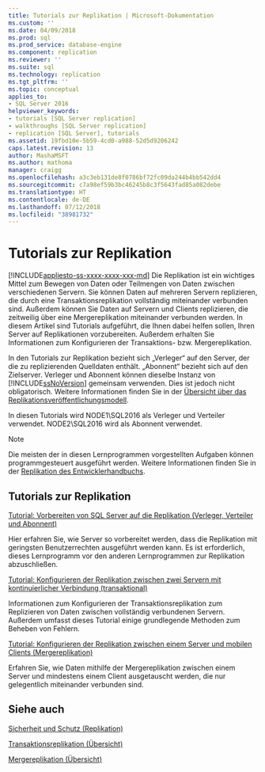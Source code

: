 ```yaml
---
title: Tutorials zur Replikation | Microsoft-Dokumentation
ms.custom: ''
ms.date: 04/09/2018
ms.prod: sql
ms.prod_service: database-engine
ms.component: replication
ms.reviewer: ''
ms.suite: sql
ms.technology: replication
ms.tgt_pltfrm: ''
ms.topic: conceptual
applies_to:
- SQL Server 2016
helpviewer_keywords:
- tutorials [SQL Server replication]
- walkthroughs [SQL Server replication]
- replication [SQL Server], tutorials
ms.assetid: 19fbd10e-5b59-4cd0-a988-52d5d9206242
caps.latest.revision: 13
author: MashaMSFT
ms.author: mathoma
manager: craigg
ms.openlocfilehash: a3c3eb131de8f0786bf72fc09da244b4bb542dd4
ms.sourcegitcommit: c7a98ef59b3bc46245b8c3f5643fad85a082debe
ms.translationtype: HT
ms.contentlocale: de-DE
ms.lasthandoff: 07/12/2018
ms.locfileid: "38981732"
---
```

# <a name="replication-tutorials"></a>Tutorials zur Replikation
[!INCLUDE[appliesto-ss-xxxx-xxxx-xxx-md](../../includes/appliesto-ss-xxxx-xxxx-xxx-md.md)]
Die Replikation ist ein wichtiges Mittel zum Bewegen von Daten oder Teilmengen von Daten zwischen verschiedenen Servern. Sie können Daten auf mehreren Servern replizieren, die durch eine Transaktionsreplikation vollständig miteinander verbunden sind. Außerdem können Sie Daten auf Servern und Clients replizieren, die zeitweilig über eine Mergereplikation miteinander verbunden werden. In diesem Artikel sind Tutorials aufgeführt, die Ihnen dabei helfen sollen, Ihren Server auf Replikationen vorzubereiten. Außerdem erhalten Sie Informationen zum Konfigurieren der Transaktions- bzw. Mergereplikation. 
  
In den Tutorials zur Replikation bezieht sich „Verleger“ auf den Server, der die zu replizierenden Quelldaten enthält. „Abonnent“ bezieht sich auf den Zielserver. Verleger und Abonnent können dieselbe Instanz von [!INCLUDE[ssNoVersion](../../includes/ssnoversion-md.md)] gemeinsam verwenden. Dies ist jedoch nicht obligatorisch. Weitere Informationen finden Sie in der [Übersicht über das Replikationsveröffentlichungsmodell](../../relational-databases/replication/publish/replication-publishing-model-overview.md).  

In diesen Tutorials wird NODE1\SQL2016 als Verleger und Verteiler verwendet. NODE2\SQL2016 wird als Abonnent verwendet. 
  
> [!NOTE]  
> Die meisten der in diesen Lernprogrammen vorgestellten Aufgaben können programmgesteuert ausgeführt werden. Weitere Informationen finden Sie in der [Replikation des Entwicklerhandbuchs](../../relational-databases/replication/concepts/replication-developer-documentation.md).  
  
## <a name="replication-tutorials"></a>Tutorials zur Replikation  
[Tutorial: Vorbereiten von SQL Server auf die Replikation (Verleger, Verteiler und Abonnent)](../../relational-databases/replication/tutorial-preparing-the-server-for-replication.md) 
 
Hier erfahren Sie, wie Server so vorbereitet werden, dass die Replikation mit geringsten Benutzerrechten ausgeführt werden kann. Es ist erforderlich, dieses Lernprogramm vor den anderen Lernprogrammen zur Replikation abzuschließen.  
  
[Tutorial: Konfigurieren der Replikation zwischen zwei Servern mit kontinuierlicher Verbindung (transaktional)](../../relational-databases/replication/tutorial-replicating-data-between-continuously-connected-servers.md)

Informationen zum Konfigurieren der Transaktionsreplikation zum Replizieren von Daten zwischen vollständig verbundenen Servern. Außerdem umfasst dieses Tutorial einige grundlegende Methoden zum Beheben von Fehlern. 

  
[Tutorial: Konfigurieren der Replikation zwischen einem Server und mobilen Clients (Mergereplikation)](../../relational-databases/replication/tutorial-replicating-data-with-mobile-clients.md)

Erfahren Sie, wie Daten mithilfe der Mergereplikation zwischen einem Server und mindestens einem Client ausgetauscht werden, die nur gelegentlich miteinander verbunden sind.  
  
## <a name="see-also"></a>Siehe auch  
[Sicherheit und Schutz (Replikation)](../../relational-databases/replication/security/security-and-protection-replication.md) 

[Transaktionsreplikation (Übersicht)](https://docs.microsoft.com/sql/relational-databases/replication/transactional/transactional-replication) 

[Mergereplikation (Übersicht)](https://docs.microsoft.com/sql/relational-databases/replication/merge/merge-replication)

  